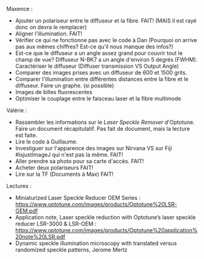 Maxence : 
  - Ajouter un polariseur entre le diffuseur et la fibre. FAIT! (MAIS il est rayé donc on devra le remplacer)
  - Aligner l'illumination. FAIT!
  - Vérifier ce qui ne fonctionne pas avec le code à Dan (Pourquoi on arrive pas aux mêmes chiffres? Est-ce qu'il nous manque des infos?) 
  - Est-ce que le diffuseur a un angle assez grand pour couvrir tout le champ de vue? Diffuseur N-BK7 a un angle d'environ 5 degrés (FWHM). Caractériser le diffuseur (Diffuser transmission VS Output Angle)
  - Comparer des images prises avec un diffuseur de 600 et 1500 grits.
  - Comparer l'illumination entre différentes distances entre la fibre et le diffuseur. Faire un graphe. (si possible)
  - Images de billes fluorescentes 
  - Optimiser le couplage entre le faisceau laser et la fibre multimode

Valérie : 
  - Rassembler les informations sur le *Laser Speckle Remover* d'Optotune. Faire un document récapitulatif. Pas fait de document, mais la lecture est faite. 
  - Lire le code à Guillaume.
  - Investiguer sur l'apparence des images sur Nirvana VS sur Fiji #isjustImageJ qui n'est pas la même. FAIT! 
  - Aller prendre sa photo pour sa carte d'accès. FAIT!
  - Acheter deux polariseurs FAIT!
  - Lire sur la TF (Documents à Max) FAIT!
  
Lectures : 
  - Miniaturized Laser Speckle Reducer OEM Series : https://www.optotune.com/images/products/Optotune%20LSR-OEM.pdf
  - Application note, Laser speckle reduction with Optotune’s laser speckle reducer LSR-3000 & LSR-OEM : https://www.optotune.com/images/products/Optotune%20application%20note%20LSR.pdf
  - Dynamic speckle illumination microscopy with translated versus randomized speckle patterns, Jerome Mertz
